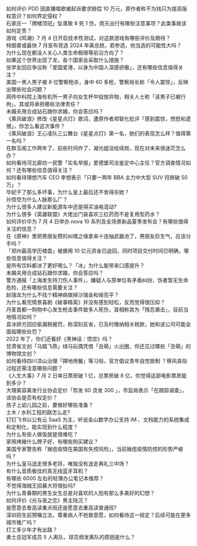 如何评价 PDD 因直播唱歌被起诉要求赔偿 10 万元，原作者称不为钱只为提高版权意识？如何界定侵权？  
石家庄一「牌楼顶冠」坠落致 8 死 1 伤，雨天出行有哪些注意事项？此类事故该如何定责？  
游戏《鸣潮》7 月 4 日开启技术性测试，对这款游戏有哪些评价及期待？  
特朗普或最快 7 月宣布竞选 2024 年美总统，若参选，他当选的可能性大吗？  
为什么现在都没人关心人类生命极限等前沿方向了？  
如果这个世界出现了龙，各个国家会采取什么措施？  
张学友回应争议称「爱国爱港，以身为中国人深感骄傲」，还有哪些信息值得关注？  
美国一黑人男子被 8 位警察枪杀，身中 60 多枪，警察局长称「令人震惊」，反映出哪些社会问题？  
网传中科院上海有机所一男子向女生杯中投放异物，相关人士称「该男子已被行拘」，其或将承担哪些法律责任？  
未婚夫用合成钻石跟你求婚，你会答应吗？  
《乘风破浪》修改《星星点灯》歌词，遭原作者郑智化批评「感到震惊，愤怒和遗憾」，你怎么看这次事件？  
《乘风破浪》王心凌队三公舞台《星星点灯》第一名，她们的表现怎么样？值得第一名吗？  
在群玉阁工作两年了，前些时间炸了，凝光姐没给续岗，现在对未来很迷茫怎么办？  
如何看待河北廊坊一民警「实名举报」爱德堡司法鉴定中心主任？官方调查情况如何？还有哪些信息值得关注？  
如何看待理想汽车 CEO 李想表示「只要一两年 BBA 主力中大型 SUV 将跌破 50 万」？  
华妃干了那么多坏事，为什么皇上最后还不舍得杀她？  
孙悟空为什么人脉那么广？  
为什么很多人建议新能源车中还是得买油电混动?  
为什么很多《英雄联盟》大佬出门装喜欢三红药而不是复用型药水？  
如何评价华为 7 月 4 日举办 nova 10 系列及全场景新品夏季发布会？有哪些值得关注的信息？  
在《原神》里把男朋友攒的纠缠之缘拿来十连抽武器池了，男朋友巨生气，应该分手吗？  
「郑州最高学历楼盘」被挪用 10 亿元资金已追回，同时项目交付时间已明确，哪些信息值得关注？  
是所有饮料都冰了更好喝么？「冰」为什么能带来口感提升？  
未婚夫用合成钻石跟你求婚，你会答应吗？  
警方通报「上海发生持刀伤人事件」，嫌疑人与原单位有矛盾纠纷，伤者暂无生命危险，还有哪些信息需要关注？  
赵瑞龙为什么不找个精神病做掉沙瑞金和侯亮平？  
为什么看完情景喜剧《破事精英》并没有感到轻松，反而觉得很压抑？  
丹麦首都一购物中心发生枪击事件致多人死伤，首相称其为「残忍袭击」，目前当地情况如何？  
袁冰妍方回应偷漏税被罚，称深刻反省，已及时缴纳相关税款，她和该公司可能会面临哪些处罚？  
2022 年了，你们还看好《黑神话：悟空》吗？  
甘肃省文创「马踏飞燕」绿马玩偶凭借「丑萌」火出圈，你还见过哪些「丑萌」的博物馆文创？  
如何看待四川凉山治理「蹲地用餐」等习俗，官方倡议青年自觉抵制 ？移风易俗过程还需注意哪些问题？  
《人生大事》7 月 2 日单日票房破 1 亿，总票房破 8 亿，你觉得这部电影票房能到多少？  
大理美容美发行业协会定价「剪发 60 烫发 300 」，市监局表示「在跟踪调查」，该协会是否有权定价？  
孩子上幼儿园之前，要做好哪些准备？  
土木 / 水利工程的路怎么走?  
钉钉飞书以公有云 SaaS 为主，听说金山数字办公支持 IM 、文档能力的系统集成和定制化，能实现到什么程度？  
为什么有些人做饭就是很难吃？  
家用烤箱什么牌子好，有哪些购买建议？  
美国专家警告称「猴痘疫情在美国有失控风险」，当前猴痘疫情防控的形势严峻吗？  
为什么皇马送走很多老将，唯独没有送走典礼三中场？  
有什么音质极佳的真无线蓝牙耳机？  
有哪些 6000 左右的轻薄办公笔记本推荐？  
不觉得海贼王招募大将很扯吗?  
为什么青春期的男生女生总是对喜欢的人抱有那么多美好的幻想？  
如何评价《光与夜之恋》男主陆沉？  
是愿意去普高读重点班还是愿意去重高读普通班?  
深圳将生前预嘱立法，尊重病人不抢救意愿，如何看待这一规定？后续可能在更多城市推广吗？  
打工多少年才有出路？  
勇士总冠军成员 5 人离队，球员频发离队的原因是什么？  
